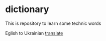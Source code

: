 # dictionary
This is repository to learn some technic words 

Eglish to Ukrainian [translate](en_ukr.md)